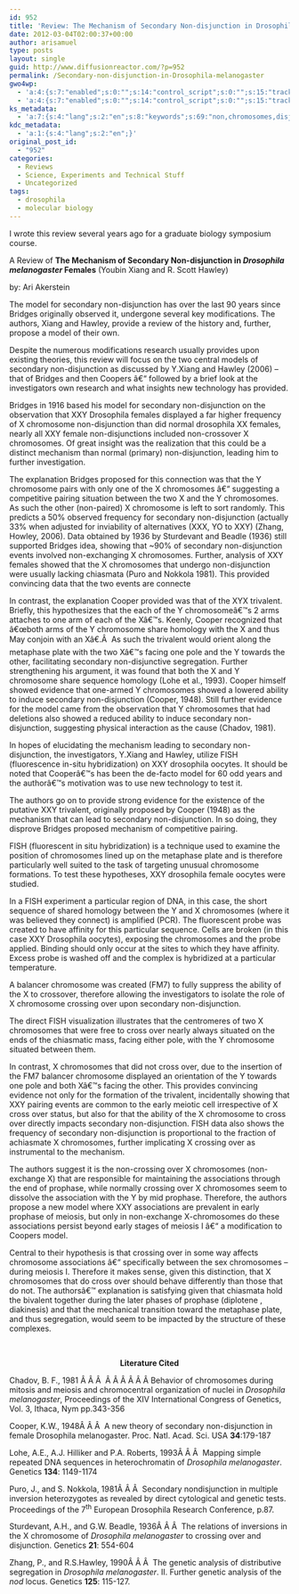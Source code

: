 ```yaml
---
id: 952
title: 'Review: The Mechanism of Secondary Non-disjunction in Drosophila melanogaster Females'
date: 2012-03-04T02:00:37+00:00
author: arisamuel
type: posts
layout: single
guid: http://www.diffusionreactor.com/?p=952
permalink: /Secondary-non-disjunction-in-Drosophila-melanogaster
gwo4wp:
  - 'a:4:{s:7:"enabled";s:0:"";s:14:"control_script";s:0:"";s:15:"tracking_script";s:0:"";s:17:"conversion_script";s:0:"";}'
  - 'a:4:{s:7:"enabled";s:0:"";s:14:"control_script";s:0:"";s:15:"tracking_script";s:0:"";s:17:"conversion_script";s:0:"";}'
ks_metadata:
  - 'a:7:{s:4:"lang";s:2:"en";s:8:"keywords";s:69:"non,chromosomes,disjunction,secondary,chromosome,drosophila,xxy,model";s:19:"keywords_autoupdate";s:1:"1";s:11:"description";s:156:"Non-disjunction in Drosophila melanogaster Females (Youbin Xiang and R. Scott Hawley) by: Ari Akerstein The model for secondary non-disjunction has over the";s:22:"description_autoupdate";s:1:"1";s:5:"title";s:60:"Secondary Non-disjunction in Drosophila melanogaster Females";s:6:"robots";s:12:"index,follow";}'
kdc_metadata:
  - 'a:1:{s:4:"lang";s:2:"en";}'
original_post_id:
  - "952"
categories:
  - Reviews
  - Science, Experiments and Technical Stuff
  - Uncategorized
tags:
  - drosophila
  - molecular biology
---
```

I wrote this review several years ago for a graduate biology symposium course.

A Review of **The Mechanism of Secondary Non-disjunction in _Drosophila melanogaster_ Females** (Youbin Xiang and R. Scott Hawley)

by: Ari Akerstein

The model for secondary non-disjunction has over the last 90 years since Bridges originally observed it, undergone several key modifications. The authors, Xiang and Hawley, provide a review of the history and, further, propose a model of their own.

Despite the numerous modifications research usually provides upon existing theories, this review will focus on the two central models of secondary non-disjunction as discussed by Y.Xiang and Hawley (2006) &#8211; that of Bridges and then Coopers â€“ followed by a brief look at the investigators own research and what insights new technology has provided.

Bridges in 1916 based his model for secondary non-disjunction on the observation that XXY Drosophila females displayed a far higher frequency of X chromosome non-disjunction than did normal drosophila XX females, nearly all XXY female non-disjunctions included non-crossover X chromosomes. Of great insight was the realization that this could be a distinct mechanism than normal (primary) non-disjunction, leading him to further investigation.

The explanation Bridges proposed for this connection was that the Y chromosome pairs with only one of the X chromosomes â€“ suggesting a competitive pairing situation between the two X and the Y chromosomes. As such the other (non-paired) X chromosome is left to sort randomly. This predicts a 50% observed frequency for secondary non-disjunction (actually 33% when adjusted for inviability of alternatives (XXX, YO to XXY) (Zhang, Howley, 2006). Data obtained by 1936 by Sturdevant and Beadle (1936) still supported Bridges idea, showing that ~90% of secondary non-disjunction events involved non-exchanging X chromosomes. Further, analysis of XXY females showed that the X chromosomes that undergo non-disjunction were usually lacking chiasmata (Puro and Nokkola 1981). This provided convincing data that the two events are connecte

In contrast, the explanation Cooper provided was that of the XYX trivalent. Briefly, this hypothesizes that the each of the Y chromosomeâ€™s 2 arms attaches to one arm of each of the Xâ€™s. Keenly, Cooper recognized that â€œboth arms of the Y chromosome share homology with the X and thus May conjoin with an Xâ€.Â  As such the trivalent would orient along the metaphase plate with the two Xâ€™s facing one pole and the Y towards the other, facilitating secondary non-disjunctive segregation. Further strengthening his argument, it was found that both the X and Y chromosome share sequence homology (Lohe et al., 1993). Cooper himself showed evidence that one-armed Y chromosomes showed a lowered ability to induce secondary non-disjunction (Cooper, 1948). Still further evidence for the model came from the observation that Y chromosomes that had deletions also showed a reduced ability to induce secondary non-disjunction, suggesting physical interaction as the cause (Chadov, 1981).

In hopes of elucidating the mechanism leading to secondary non-disjunction, the investigators, Y.Xiang and Hawley, utilize FISH (fluorescence in-situ hybridization) on XXY drosophila oocytes. It should be noted that Cooperâ€™s has been the de-facto model for 60 odd years and the authorâ€™s motivation was to use new technology to test it.

The authors go on to provide strong evidence for the existence of the putative XXY trivalent, originally proposed by Cooper (1948) as the mechanism that can lead to secondary non-disjunction. In so doing, they disprove Bridges proposed mechanism of competitive pairing.

FISH (fluorescent in situ hybridization) is a technique used to examine the position of chromosomes lined up on the metaphase plate and is therefore particularly well suited to the task of targeting unusual chromosome formations. To test these hypotheses, XXY drosophila female oocytes were studied.

In a FISH experiment a particular region of DNA, in this case, the short sequence of shared homology between the Y and X chromosomes (where it was believed they connect) is amplified (PCR). The fluorescent probe was created to have affinity for this particular sequence. Cells are broken (in this case XXY Drosophila oocytes), exposing the chromosomes and the probe applied. Binding should only occur at the sites to which they have affinity. Excess probe is washed off and the complex is hybridized at a particular temperature.

A balancer chromosome was created (FM7) to fully suppress the ability of the X to crossover, therefore allowing the investigators to isolate the role of X chromosome crossing over upon secondary non-disjunction.

The direct FISH visualization illustrates that the centromeres of two X chromosomes that were free to cross over nearly always situated on the ends of the chiasmatic mass, facing either pole, with the Y chromosome situated between them.

In contrast, X chromosomes that did not cross over, due to the insertion of the FM7 balancer chromosome displayed an orientation of the Y towards one pole and both Xâ€™s facing the other. This provides convincing evidence not only for the formation of the trivalent, incidentally showing that XXY pairing events are common to the early meiotic cell irrespective of X cross over status, but also for that the ability of the X chromosome to cross over directly impacts secondary non-disjunction. FISH data also shows the frequency of secondary non-disjunction is proportional to the fraction of achiasmate X chromosomes, further implicating X crossing over as instrumental to the mechanism.

The authors suggest it is the non-crossing over X chromosomes (non-exchange X) that are responsible for maintaining the associations through the end of prophase, while normally crossing over X chromosomes seem to dissolve the association with the Y by mid prophase. Therefore, the authors propose a new model where XXY associations are prevalent in early prophase of meiosis, but only in non-exchange X-chromosomes do these associations persist beyond early stages of meiosis I â€“ a modification to Coopers model.

Central to their hypothesis is that crossing over in some way affects chromosome associations â€“ specifically between the sex chromosomes &#8211; during meiosis I. Therefore it makes sense, given this distinction, that X chromosomes that do cross over should behave differently than those that do not. The authorsâ€™ explanation is satisfying given that chiasmata hold the bivalent together during the later phases of prophase (diplotene , diakinesis) and that the mechanical transition toward the metaphase plate, and thus segregation, would seem to be impacted by the structure of these complexes.

&nbsp;

<p align="center">
  <strong>Literature Cited</strong>
</p>

Chadov, B. F., 1981 Â Â Â  Â Â Â Â Â Â Behavior of chromosomes during mitosis and meiosis and chromocentral organization of nuclei in _Drosophila melanogaster_, Proceedings of the XIV International Congress of Genetics, Vol. 3, Ithaca, Nym pp.343-356

Cooper, K.W., 1948Â Â Â  A new theory of secondary non-disjunction in female Drosophila melanogaster. Proc. Natl. Acad. Sci. USA **34**:179-187

Lohe, A.E., A.J. Hilliker and P.A. Roberts, 1993Â Â Â  Mapping simple repeated DNA sequences in heterochromatin of _Drosophila melanogaster_. Genetics **134**: 1149-1174

Puro, J., and S. Nokkola, 1981Â Â Â  Secondary nondisjunction in multiple inversion heterozygotes as revealed by direct cytological and genetic tests. Proceedings of the 7<sup>th</sup> European Drosophila Research Conference, p.87.

Sturdevant, A.H., and G.W. Beadle, 1936Â Â Â  The relations of inversions in the X chromosome of _Drosophila melanogaster_ to crossing over and disjunction. Genetics **21**: 554-604

Zhang, P., and R.S.Hawley, 1990Â Â Â  The genetic analysis of distributive segregation in _Drosophila melanogaster_. II. Further genetic analysis of the _nod_ locus. Genetics **125**: 115-127.

&nbsp;

&nbsp;

&nbsp;

&nbsp;

&nbsp;

&nbsp;

&nbsp;

&nbsp;

&nbsp;